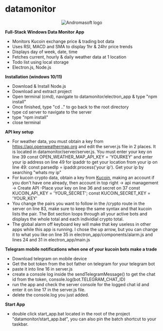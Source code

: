 # datamonitor
<p align="center">
<img src="" alt="Andromasoft logo"/>
</p>

<b>Full-Stack Windows Data Monitor App</b>
  - Monitors Kucoin exchange price & trading bot data
  - Uses RSI, MACD and SMA to display 1hr & 24hr price trends
  - Displays day of week, date, time 
  - Fetches current, hourly & daily weather data at 1 location 
  - Todo list using local storage
  - Electron.js, Node.js

<b><b>Installation (windows 10/11)</b></b>
  - Download & Install Node.js
  - Download and extract project
  - Open terminal (cmd), navigate to datamonitor/electron_app & type "npm install"
  - Once finished, type "cd .." to go back to the root directory
  - type cd server to navigate to the server
  - type "npm install" 
  - close terminal
 
<b><b>API key setup</b></b>
  - For weather data, you must obtain a key from https://api.openweathermap.org and edit the server.js file
    in 2 places. It is located in datamonitor/server/server.js. You must enter your key on line 39
    const OPEN_WEATHER_MAP_API_KEY = 'YOURKEY' and enter your ip address on line 49 for ipaddr to get your
    location from your ip on line 49: const parsedIp = ipaddr.process('your ip'). Get your ip by searching "whats my ip"
  - For kucoin crypto data, obtain a key from <a href='https://kucoin.com'>Kucoin</a>, making an account if 
    you don't have one already, then account in top right -> api management -> Create API
    -Place your key on line 36 and secret on 37 const KUCOIN_API_KEY = 'YOUR_SECRET';
     const KUCOIN_SECRET_KEY = 'YOUR_KEY'
  - You change the pairs you want to follow in the /crypto route in the server on line 83, make sure to keep
    the same syntax and that kucoin lists the pair. The Bot section loops through all your active bots and displays
    the whole total and each individial crypto total.
  - The global alarm off keyboard key will make that key useless in other apps while this app is running. I chose the up arrow, but 
    you can change it to what you like on line 35 in electron_app/components/alarm.js and lines 24 and 31 in electron_app/main.js 
    
 <b><b>Telegram mobile notifications when one of your kucoin bots make a trade</b></b>
  - Download telegram on mobile device
  - Get the bot token from the bot father on telegram for your telegram bot
  - paste it into line 16 in server.js
  - create a console log inside the sendTelegramMessage() to get the chat id from the token, console.log(bot.TELEGRAM_CHAT_ID)
  - run the app and check the server console for the logged chat id and enter it on line 17 in the server.js file.
  - delete the console.log you just added.
 
 <b><b>Start App</b></b>
  - double click start_app.bat located in the root of the project "datamonitor/start_app.bat", you can also pin the batch shortcut to
    your taskbar.
